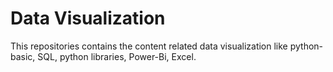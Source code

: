 # Data Visualization

This repositories contains the content related data visualization like python-basic, SQL, python libraries, Power-Bi, Excel.
